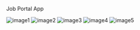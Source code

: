  Job Portal App
 
![image1](https://user-images.githubusercontent.com/86444228/182597942-6ec3a24a-4330-4ac2-9a6f-ad3472fcb366.jpeg) ![image2](https://user-images.githubusercontent.com/86444228/182598405-41029d84-82f3-44c5-bf37-6d73f70a4428.jpeg) ![image3](https://user-images.githubusercontent.com/86444228/182598438-8f009521-cf29-45c3-b036-a3a6911f68fc.jpeg) ![image4](https://user-images.githubusercontent.com/86444228/182598460-79bc6567-a838-4a82-9a97-cea7323f5be4.jpeg) ![image5](https://user-images.githubusercontent.com/86444228/182598505-65a82df7-5aa6-49dc-b13d-0fc69115ec03.jpeg)
